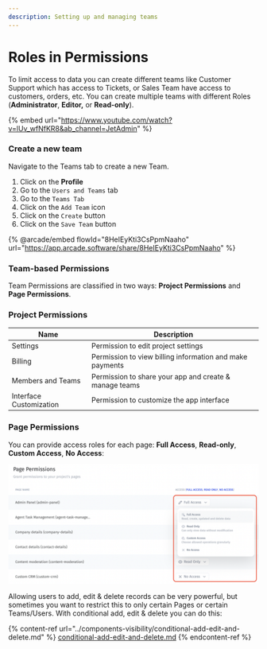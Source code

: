 ```yaml
---
description: Setting up and managing teams
---
```


# Roles in Permissions

To limit access to data you can create different teams like Customer Support which has access to Tickets, or Sales Team have access to customers, orders, etc. You can create multiple teams with different Roles (**Administrator**, **Editor,** or **Read-only**).

{% embed url="https://www.youtube.com/watch?v=lUv_wfNfKR8&ab_channel=JetAdmin" %}

### Create a new team

Navigate to the Teams tab to create a new Team.

1. Click on the **Profile**
2. Go to the `Users and Teams` tab
3. Go to the `Teams Tab`
4. Click on the `Add Team` icon
5. Click on the `Create` button
6. Click on the `Save Team` button

{% @arcade/embed flowId="8HeIEyKti3CsPpmNaaho" url="https://app.arcade.software/share/8HeIEyKti3CsPpmNaaho" %}

### Team-based Permissions

Team Permissions are classified in two ways: **Project Permissions** and **Page Permissions**.

### Project Permissions

| Name                    | Description                                              |
| ----------------------- | -------------------------------------------------------- |
| Settings                | Permission to edit project settings                      |
| Billing                 | Permission to view billing information and make payments |
| Members and Teams       | Permission to share your app and create & manage teams   |
| Interface Customization | Permission to customize the app interface                |

### Page Permissions

You can provide access roles for each page: **Full Access**, **Read-only**, **Custom Access**, **No Access**:

![](<../../.gitbook/assets/image (863).png>)

Allowing users to add, edit & delete records can be very powerful, but sometimes you want to restrict this to only certain Pages or certain Teams/Users. With conditional add, edit & delete you can do this:

{% content-ref url="../components-visibility/conditional-add-edit-and-delete.md" %}
[conditional-add-edit-and-delete.md](../components-visibility/conditional-add-edit-and-delete.md)
{% endcontent-ref %}
